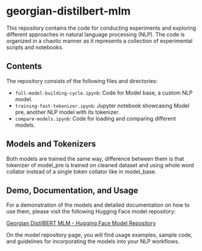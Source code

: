 # georgian-distilbert-mlm

This repository contains the code for conducting experiments and exploring different approaches in natural language processing (NLP). The code is organized in a chaotic manner as it represents a collection of experimental scripts and notebooks.

## Contents

The repository consists of the following files and directories:

- `full-model-building-cycle.ipynb`: Code for Model base, a custom NLP model.
- `training-fast-tokenizer.ipynb`: Jupyter notebook showcasing Model pre, another NLP model with its tokenizer.
- `compare-models.ipynb`: Code for loading and comparing different models.

## Models and Tokenizers

Both models are trained the same way, difference between them is that tokenizer of model_pre is trained on cleaned dataset and using whole word collator instead of a single token collator like in model_base.

## Demo, Documentation, and Usage

For a demonstration of the models and detailed documentation on how to use them, please visit the following Hugging Face model repository:

[Georgian DistilBERT MLM - Hugging Face Model Repository](https://huggingface.co/Davit6174/georgian-distilbert-mlm)

On the model repository page, you will find usage examples, sample code, and guidelines for incorporating the models into your NLP workflows.
